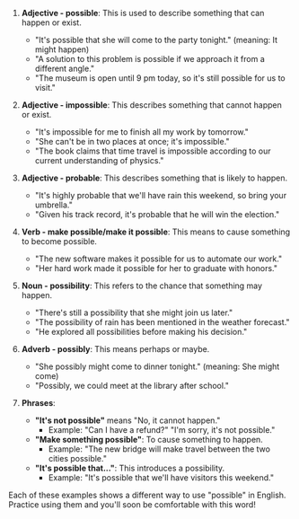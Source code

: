 1. **Adjective - possible**: This is used to describe something that can happen or exist.
   - "It's possible that she will come to the party tonight." (meaning: It might happen)
   - "A solution to this problem is possible if we approach it from a different angle."
   - "The museum is open until 9 pm today, so it's still possible for us to visit."

2. **Adjective - impossible**: This describes something that cannot happen or exist.
   - "It's impossible for me to finish all my work by tomorrow."
   - "She can't be in two places at once; it's impossible."
   - "The book claims that time travel is impossible according to our current understanding of physics."

3. **Adjective - probable**: This describes something that is likely to happen.
   - "It's highly probable that we'll have rain this weekend, so bring your umbrella."
   - "Given his track record, it's probable that he will win the election."

4. **Verb - make possible/make it possible**: This means to cause something to become possible.
   - "The new software makes it possible for us to automate our work."
   - "Her hard work made it possible for her to graduate with honors."

5. **Noun - possibility**: This refers to the chance that something may happen.
   - "There's still a possibility that she might join us later."
   - "The possibility of rain has been mentioned in the weather forecast."
   - "He explored all possibilities before making his decision."

6. **Adverb - possibly**: This means perhaps or maybe.
   - "She possibly might come to dinner tonight." (meaning: She might come)
   - "Possibly, we could meet at the library after school."

7. **Phrases**:
   - **"It's not possible"** means "No, it cannot happen."
     - Example: "Can I have a refund?" "I'm sorry, it's not possible."
   - **"Make something possible"**: To cause something to happen.
     - Example: "The new bridge will make travel between the two cities possible."
   - **"It's possible that..."**: This introduces a possibility.
     - Example: "It's possible that we'll have visitors this weekend."

Each of these examples shows a different way to use "possible" in English. Practice using them and you'll soon be comfortable with this word!